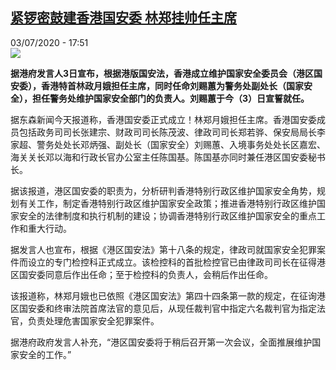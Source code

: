 <!--1593795409000-->
[紧锣密鼓建香港国安委 林郑挂帅任主席](http://www.rfi.fr//cn/%E4%B8%AD%E5%9B%BD/20200703-%E7%B4%A7%E9%94%A3%E5%AF%86%E9%BC%93%E5%BB%BA%E9%A6%99%E6%B8%AF%E5%9B%BD%E5%AE%89%E5%A7%94-%E6%9E%97%E9%83%91%E6%8C%82%E5%B8%85%E4%BB%BB%E4%B8%BB%E5%B8%AD)
------

<div>03/07/2020 - 17:51</div><img src="https://s.rfi.fr/media/display/6ffc99e0-138d-11ea-ad56-005056bf87d6/w:310/p:16x9/2019-08-27t000000z_978242618_rc19e565b100_rtrmadp_3_hongkong-protests-carrie-lam.jpg"><p><strong>据港府发言人3日宣布，根据港版国安法，香港成立维护国家安全委员会（港区国安委），香港特首林政月娥担任主席，同时任命刘赐蕙为警务处副处长（国家安全），担任警务处维护国家安全部门的负责人。刘赐蕙于今（3）日宣誓就任。</strong></p><div class="t-content__body u-clearfix"><div class="m-interstitial"></div><p>据东森新闻今天报道称，香港国安委正式成立！林郑月娥担任主席。香港国安委成员包括政务司司长张建宗、财政司司长陈茂波、律政司司长郑若骅、保安局局长李家超、警务处处长邓炳强、副处长（国家安全）刘赐蕙、入境事务处处长区嘉宏、海关关长邓以海和行政长官办公室主任陈国基。陈国基亦同时兼任港区国安委秘书长。</p><p>据该报道，港区国安委的职责为，分析研判香港特别行政区维护国家安全角势，规划有关工作，制定香港特别行政区维护国家安全政策；推进香港特别行政区维护国家安全的法律制度和执行机制的建设；协调香港特别行政区维护国家安全的重点工作和重大行动。</p><p>据发言人也宣布，根据《港区国安法》第十八条的规定，律政司就国家安全犯罪案件而设立的专门检控科正式成立。该检控科的首批检控官已由律政司司长在征得港区国安委同意后作出任命；至于检控科的负责人，会稍后作出任命。</p><p>该报道称，林郑月娥也已依照《港区国安法》第四十四条第一款的规定，在征询港区国安委和终审法院首席法官的意见后，从现任裁判官中指定六名裁判官为指定法官，负责处理危害国家安全犯罪案件。</p><p>据港府政府发言人补充，“港区国安委将于稍后召开第一次会议，全面推展维护国家安全的工作。”</p><div class="o-self-promo o-self-promo--nl o-self-promo--hidden" data-selfpromo-newsletter></div><div class="o-self-promo o-self-promo--app o-self-promo--hidden" data-selfpromo-app></div></div>
